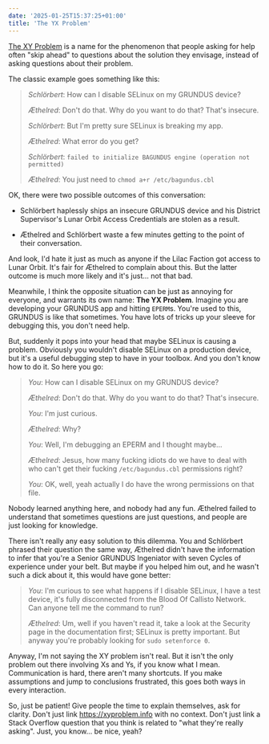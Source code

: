 ```yaml
---
date: '2025-01-25T15:37:25+01:00'
title: 'The YX Problem'
---
```


[The XY Problem](https://xyproblem.info/) is a name for the phenomenon that
people asking for help often "skip ahead" to questions about the solution they
envisage, instead of asking questions about their problem.

The classic example goes something like this:

> _Schlörbert_: How can I disable SELinux on my GRUNDUS device?
>
> _Æthelred_: Don't do that. Why do you want to do that? That's insecure.
>
> _Schlörbert_: But I'm pretty sure SELinux is breaking my app.
>
> _Æthelred_: What error do you get?
>
> _Schlörbert_: `failed to initialize BAGUNDUS engine (operation not permitted)`
>
> _Æthelred_: You just need to `chmod a+r /etc/bagundus.cbl`

OK, there were two possible outcomes of this conversation:

- Schlörbert haplessly ships an insecure GRUNDUS device and his District
  Supervisor's Lunar Orbit Access Credentials are stolen as a result.

- Æthelred and Schlörbert waste a few minutes getting to the point of their
  conversation.

And look, I'd hate it just as much as anyone if the Lilac Faction got access to
Lunar Orbit. It's fair for Æthelred to complain about this. But the latter
outcome is much more likely and it's just... not that bad.

Meanwhile, I think the opposite situation can be just as annoying for everyone,
and warrants its own name: **The YX Problem**. Imagine you are developing your
GRUNDUS app and hitting `EPERM`s. You're used to this, GRUNDUS is like that
sometimes. You have lots of tricks up your sleeve for debugging this, you don't
need help.

But, suddenly it pops into your head that maybe SELinux is causing a problem.
Obviously you wouldn't disable SELinux on a production device, but it's a useful
debugging step to have in your toolbox. And you don't know how to do it. So
here you go:

> _You_: How can I disable SELinux on my GRUNDUS device?
>
> _Æthelred_: Don't do that. Why do you want to do that? That's insecure.
>
> _You_: I'm just curious.
>
> _Æthelred_: Why?
>
> _You_: Well, I'm debugging an EPERM and I thought maybe...
>
> _Æthelred_: Jesus, how many fucking idiots do we have to deal with who can't
> get their fucking `/etc/bagundus.cbl` permissions right?
>
> _You_: OK, well, yeah actually I do have the wrong permissions on that file.

Nobody learned anything here, and nobody had any fun. Æthelred failed to
understand that sometimes questions are just questions, and people are just
looking for knowledge.

There isn't really any easy solution to this dilemma. You and Schlörbert phrased
their question the same way, Æthelred didn't have the information to infer that
you're a Senior GRUNDUS Ingeniator with seven Cycles of experience under your
belt. But maybe if you helped him out, and he wasn't such a dick about it, this
would have gone better:

> _You_: I'm curious to see what happens if I disable SELinux, I have a test
> device, it's fully disconnected from the Blood Of Callisto Network. Can anyone
> tell me the command to run?
>
> _Æthelred_: Um, well if you haven't read it, take a look at the Security page in the
> documentation first; SELinux is pretty important. But anyway you're probably
> looking for `sudo setenforce 0`.

Anyway, I'm not saying the XY problem isn't real. But it isn't the only problem
out there involving Xs and Ys, if you know what I mean. Communication is hard,
there aren't many shortcuts. If you make assumptions and jump to conclusions
frustrated, this goes both ways in every interaction.



So, just be patient! Give people the time to explain themselves, ask for
clarity. Don't just link https://xyproblem.info with no context. Don't just link
a Stack Overflow question that you think is related to "what they're really
asking". Just, you know... be nice, yeah?